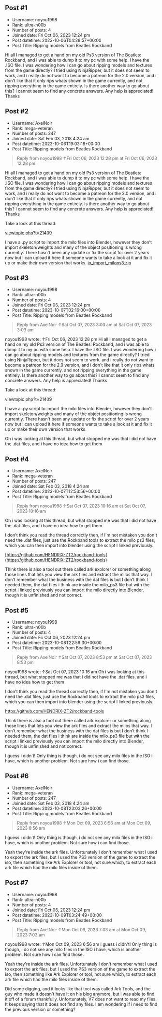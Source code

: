 ## Post #1
- Username: noyou1998
- Rank: ultra-n00b
- Number of posts: 4
- Joined date: Fri Oct 06, 2023 12:24 pm
- Post datetime: 2023-10-06T04:28:57+00:00
- Post Title: Ripping models from Beatles Rockband

Hi all
I managed to get a hand on my old Ps3 version of The Beatles: Rockband, and i was able to dump it to my pc with some help. I have the .ISO file. I was wondering how i can go about ripping models and textures from the game directly? I tried using NinjaRipper, but it does not seem to work, and i really do not want to become a patreon for the 2.0 version, and i don't like that it only rips whats shown in the game currently, and not ripping everything in the game entirely. Is there another way to go about this? I cannot seem to find any concrete answers. Any help is appreciated! Thanks
## Post #2
- Username: AxelNoir
- Rank: mega-veteran
- Number of posts: 247
- Joined date: Sat Feb 03, 2018 4:24 am
- Post datetime: 2023-10-06T19:03:18+00:00
- Post Title: Ripping models from Beatles Rockband

> Reply from noyou1998 ↑Fri Oct 06, 2023 12:28 pm at Fri Oct 06, 2023 12:28 pm
>
> 
Hi all
I managed to get a hand on my old Ps3 version of The Beatles: Rockband, and i was able to dump it to my pc with some help. I have the .ISO file. I was wondering how i can go about ripping models and textures from the game directly? I tried using NinjaRipper, but it does not seem to work, and i really do not want to become a patreon for the 2.0 version, and i don't like that it only rips whats shown in the game currently, and not ripping everything in the game entirely. Is there another way to go about this? I cannot seem to find any concrete answers. Any help is appreciated! Thanks

Take a look at this thread: 

[viewtopic.php?t=21409](https://forum.xentax.com/viewtopic.php?t=21409)

I have a .py script to import the milo files into Blender, however they don't import skeleton/weights and many of the object positioning is wrong currently. There hasn't been any update or fix the script for over 2 years now but I can upload it here if someone wants to take a look at it and fix it up or make their own version that works.
[io_import_milops3.zip](https://xentaxbackup.github.io/file/24409_io_import_milops3.zip)
## Post #3
- Username: noyou1998
- Rank: ultra-n00b
- Number of posts: 4
- Joined date: Fri Oct 06, 2023 12:24 pm
- Post datetime: 2023-10-07T02:16:00+00:00
- Post Title: Ripping models from Beatles Rockband

> Reply from AxelNoir ↑Sat Oct 07, 2023 3:03 am at Sat Oct 07, 2023 3:03 am
>
> 
noyou1998 wrote: ↑Fri Oct 06, 2023 12:28 pm
Hi all
I managed to get a hand on my old Ps3 version of The Beatles: Rockband, and i was able to dump it to my pc with some help. I have the .ISO file. I was wondering how i can go about ripping models and textures from the game directly? I tried using NinjaRipper, but it does not seem to work, and i really do not want to become a patreon for the 2.0 version, and i don't like that it only rips whats shown in the game currently, and not ripping everything in the game entirely. Is there another way to go about this? I cannot seem to find any concrete answers. Any help is appreciated! Thanks


Take a look at this thread: 

viewtopic.php?t=21409

I have a .py script to import the milo files into Blender, however they don't import skeleton/weights and many of the object positioning is wrong currently. There hasn't been any update or fix the script for over 2 years now but I can upload it here if someone wants to take a look at it and fix it up or make their own version that works.

Oh i was looking at this thread, but what stopped me was that i did not have the .dat files, and i have no idea how to get them
## Post #4
- Username: AxelNoir
- Rank: mega-veteran
- Number of posts: 247
- Joined date: Sat Feb 03, 2018 4:24 am
- Post datetime: 2023-10-07T12:53:56+00:00
- Post Title: Ripping models from Beatles Rockband

> Reply from noyou1998 ↑Sat Oct 07, 2023 10:16 am at Sat Oct 07, 2023 10:16 am
>
> 
Oh i was looking at this thread, but what stopped me was that i did not have the .dat files, and i have no idea how to get them

I don't think you read the thread correctly then, if I'm not mistaken you don't need the .dat files, just use the Rockband tools to extract the milo ps3 files, which you can then import into blender using the script I linked previously.

[https://github.com/HENDRIX-ZT2/rockband-tools](https://github.com/HENDRIX-ZT2/rockband-tools)

Think there is also a tool out there called ark explorer or something along those lines that lets you view the ark files and extract the milos that way. I don't remember what the business with the dat files is but I don't think I needed them, the dat files i think are inside the milo_ps3 file but with the script I linked previously you can import the milo directly into Blender, though it is unfinished and not correct.
## Post #5
- Username: noyou1998
- Rank: ultra-n00b
- Number of posts: 4
- Joined date: Fri Oct 06, 2023 12:24 pm
- Post datetime: 2023-10-08T22:56:30+00:00
- Post Title: Ripping models from Beatles Rockband

> Reply from AxelNoir ↑Sat Oct 07, 2023 8:53 pm at Sat Oct 07, 2023 8:53 pm
>
> 
noyou1998 wrote: ↑Sat Oct 07, 2023 10:16 am
Oh i was looking at this thread, but what stopped me was that i did not have the .dat files, and i have no idea how to get them


I don't think you read the thread correctly then, if I'm not mistaken you don't need the .dat files, just use the Rockband tools to extract the milo ps3 files, which you can then import into blender using the script I linked previously.

https://github.com/HENDRIX-ZT2/rockband-tools

Think there is also a tool out there called ark explorer or something along those lines that lets you view the ark files and extract the milos that way. I don't remember what the business with the dat files is but I don't think I needed them, the dat files i think are inside the milo_ps3 file but with the script I linked previously you can import the milo directly into Blender, though it is unfinished and not correct.

I guess i didn't! Only thing is though, i do not see any milo files in the ISO i have, which is another problem. Not sure how i can find those.
## Post #6
- Username: AxelNoir
- Rank: mega-veteran
- Number of posts: 247
- Joined date: Sat Feb 03, 2018 4:24 am
- Post datetime: 2023-10-08T23:03:26+00:00
- Post Title: Ripping models from Beatles Rockband

> Reply from noyou1998 ↑Mon Oct 09, 2023 6:56 am at Mon Oct 09, 2023 6:56 am
>
> 
I guess i didn't! Only thing is though, i do not see any milo files in the ISO i have, which is another problem. Not sure how i can find those.

Yeah they're inside the ark files. Unfortunately I don't remember what I used to export the ark files, but I used the PS3 version of the game to extract the iso, then something like Ark Explorer or tool, not sure which, to extract each ark file which had the milo files inside of them.
## Post #7
- Username: noyou1998
- Rank: ultra-n00b
- Number of posts: 4
- Joined date: Fri Oct 06, 2023 12:24 pm
- Post datetime: 2023-10-09T03:24:49+00:00
- Post Title: Ripping models from Beatles Rockband

> Reply from AxelNoir ↑Mon Oct 09, 2023 7:03 am at Mon Oct 09, 2023 7:03 am
>
> 
noyou1998 wrote: ↑Mon Oct 09, 2023 6:56 am
I guess i didn't! Only thing is though, i do not see any milo files in the ISO i have, which is another problem. Not sure how i can find those.


Yeah they're inside the ark files. Unfortunately I don't remember what I used to export the ark files, but I used the PS3 version of the game to extract the iso, then something like Ark Explorer or tool, not sure which, to extract each ark file which had the milo files inside of them.

Did some digging, and it looks like that tool was called Ark Tools, and the guy who made it doesn't have it on his blog anymore, but i was able to find it off of a forum thankfully. Unfortunately, V7 does not want to read my files. It keeps saying that it does not find any files. I am wondering if i need to find the previous version or something?
